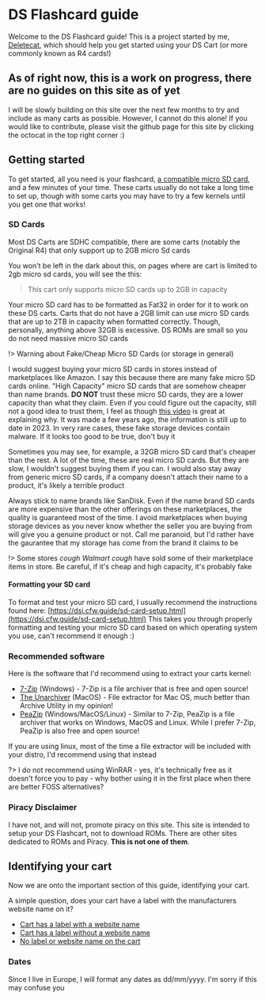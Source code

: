 <h1>DS Flashcard guide</h1>

Welcome to the DS Flashcard guide! This is a project started by me, [Deletecat](https://deletecat.com), which should help you get started using your DS Cart (or more commonly known as R4 cards!)

<h2><b>As of right now, this is a work on progress, there are no guides on this site as of yet</b></h2>

I will be slowly building on this site over the next few months to try and include as many carts as possible. However, I cannot do this alone! If you would like to contribute, please visit the github page for this site by clicking the octocat in the top right corner :)

## Getting started

To get started, all you need is your flashcard, [a compatible micro SD card](http://localhost:3000/#/?id=sd-cards), and a few minutes of your time. These carts usually do not take a long time to set up, though with some carts you may have to try a few kernels until you get one that works!

### SD Cards

Most DS Carts are SDHC compatible, there are some carts (notably the Original R4) that only support up to 2GB micro Sd cards

You won't be left in the dark about this, on pages where are cart is limited to 2gb micro sd cards, you will see the this:

> This cart only supports micro SD cards up to 2GB in capacity

Your micro SD card has to be formatted as Fat32 in order for it to work on these DS carts. Carts that do not have a 2GB limit can use micro SD cards that are up to 2TB in capacity when formatted correctly. Though, personally, anything above 32GB is excessive. DS ROMs are small so you do not need massive micro SD cards

!> Warning about Fake/Cheap Micro SD Cards (or storage in general)

I would suggest buying your micro SD cards in stores instead of marketplaces like Amazon. I say this because there are many fake micro SD cards online. "High Capacity" micro SD cards that are somehow cheaper than name brands. **DO NOT** trust these micro SD cards, they are a lower capacity than what they claim. Even if you could figure out the capacity, still not a good idea to trust them, I feel as though [this video](https://youtu.be/HFY5hd273lI) is great at explaining why. It was made a few years ago, the information is still up to date in 2023. In very rare cases, these fake storage devices contain malware. If it looks too good to be true, don't buy it

Sometimes you may see, for example, a 32GB micro SD card that's cheaper than the rest. A lot of the time, these are real micro SD cards. But they are slow, I wouldn't suggest buying them if you can. I would also stay away from generic micro SD cards, if a company doesn't attach their name to a product, it's likely a terrible product

Always stick to name brands like SanDisk. Even if the name brand SD cards are more expensive than the other offerings on these marketplaces, the quality is guaranteed most of the time. I avoid marketplaces when buying storage devices as you never know whether the seller you are buying from will give you a genuine product or not. Call me paranoid, but I'd rather have the gaurantee that my storage has come from the brand it claims to be

!> Some stores *cough Walmart cough* have sold some of their marketplace items in store. Be careful, if it's cheap and high capacity, it's probably fake

#### Formatting your SD card

To format and test your micro SD card, I usually recommend the instructions found here: [https://dsi.cfw.guide/sd-card-setup.html](https://dsi.cfw.guide/sd-card-setup.html) This takes you through properly formatting and testing your micro SD card based on which operating system you use, can't recommend it enough :)

### Recommended software

Here is the software that I'd recommend using to extract your carts kernel:

- [7-Zip](https://7-zip.org) (Windows) - 7-Zip is a file archiver that is free and open source!
- [The Unarchiver](https://theunarchiver.com/) (MacOS) - File extractor for Mac OS, much better than Archive Utility in my opinion!
- [PeaZip](https://github.com/peazip/PeaZip/) (Windows/MacOS/Linux) - Similar to 7-Zip, PeaZip is a file archiver that works on Windows, MacOS and Linux. While I prefer 7-Zip, PeaZip is also free and open source!

If you are using linux, most of the time a file extractor will be included with your distro, I'd recommend using that instead

?> I do not recommend using WinRAR - yes, it's technically free as it doesn't force you to pay - why bother using it in the first place when there are better FOSS alternatives?

### Piracy Disclaimer

I have not, and will not, promote piracy on this site. This site is intended to setup your DS Flashcart, not to download ROMs. There are other sites dedicated to ROMs and Piracy. **This is not one of them**.

## Identifying your cart

Now we are onto the important section of this guide, identifying your cart.

A simple question, does your cart have a label with the manufacturers website name on it?

- [Cart has a label with a website name](website.md)
- [Cart has a label without a website name](no_website.md)
- [No label or website name on the cart](no_label.md)

### Dates

Since I live in Europe, I will format any dates as dd/mm/yyyy. I'm sorry if this may confuse you
